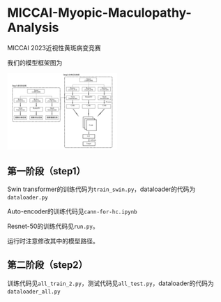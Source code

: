 # MICCAI-Myopic-Maculopathy-Analysis
MICCAI 2023近视性黄斑病变竞赛

我们的模型框架图为

<img src="frame.png" width="50%">

## 第一阶段（step1）
Swin transformer的训练代码为`train_swin.py`，dataloader的代码为`dataloader.py`

Auto-encoder的训练代码见`cann-for-hc.ipynb`

Resnet-50的训练代码见`run.py`。

运行时注意修改其中的模型路径。


## 第二阶段（step2）
训练代码见`all_train_2.py`，测试代码见`all_test.py`，dataloader的代码为`dataloader_all.py`
